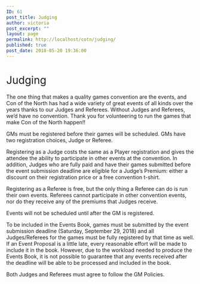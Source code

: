 ```yaml
---
ID: 61
post_title: Judging
author: victoria
post_excerpt: ""
layout: page
permalink: http://localhost/cotn/judging/
published: true
post_date: 2018-05-20 19:36:00
---
```

<h1><span style="font-weight: 400;">Judging</span></h1>
<span style="font-weight: 400;">The one thing that makes a quality games convention are the events, and Con of the North has had a wide variety of great events of all kinds over the years thanks to our Judges and Referees. Without Judges and Referees, we’d have no convention. Thank you for volunteering to run the games that make Con of the North happen!!</span>

<span style="font-weight: 400;">GMs must be registered before their games will be scheduled. GMs have two registration choices, Judge or Referee.</span>

<span style="font-weight: 400;">Registering as a Judge costs the same as a Player registration and gives the attendee the ability to participate in other events at the convention. In addition, Judges who are fully paid and have their games submitted before the event submission deadline are eligible for a Judge’s Premium: either a discount on their registration price or a free convention t-shirt.</span>

<span style="font-weight: 400;">Registering as a Referee is free, but the only thing a Referee can do is run their own events. Referees cannot participate in other convention events, nor do they receive any of the premiums that Judges receive.</span>

<span style="font-weight: 400;">Events will not be scheduled until after the GM is registered.</span>

<span style="font-weight: 400;">To be included in the Events Book, games must be submitted by the event submission deadline (Saturday, September 29, 2018) and all Judges/Referees for the games must be fully registered by that time as well. If an Event Proposal is a little late, every reasonable effort will be made to include it in the book. However, due to the workload needed to produce the Events Book, it is not possible to guarantee that any events received after the deadline will be able to be processed and included in the book.</span>

<span style="font-weight: 400;">Both Judges and Referees must agree to follow the GM Policies.</span>